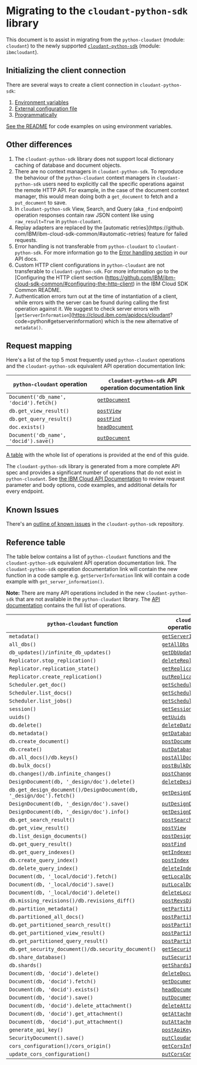 # Migrating to the `cloudant-python-sdk` library
This document is to assist in migrating from the `python-cloudant` (module: `cloudant`) to the newly supported [`cloudant-python-sdk`](https://github.com/IBM/cloudant-python-sdk) (module: `ibmcloudant`).

## Initializing the client connection
There are several ways to create a client connection in `cloudant-python-sdk`:
1. [Environment variables](https://github.com/IBM/cloudant-python-sdk#authentication-with-environment-variables)
2. [External configuration file](https://github.com/IBM/cloudant-python-sdk#authentication-with-external-configuration)
3. [Programmatically](https://github.com/IBM/cloudant-python-sdk#programmatic-authentication)

[See the README](https://github.com/IBM/cloudant-python-sdk#code-examples) for code examples on using environment variables.

## Other differences
1. The `cloudant-python-sdk` library does not support local dictionary caching of database and document objects.
1. There are no context managers in `cloudant-python-sdk`. To reproduce the behaviour of the `python-cloudant`
context managers in `cloudant-python-sdk` users need to explicitly call the specific operations against the
remote HTTP API. For example, in the case of the document context manager, this would mean doing both a `get_document`
to fetch and a `put_document` to save.
1. In `cloudant-python-sdk` View, Search, and Query (aka `_find` endpoint) operation responses contain raw JSON
content like using `raw_result=True` in `python-cloudant`.
1. Replay adapters are replaced by the [automatic retries](https://github.
   com/IBM/ibm-cloud-sdk-common/#automatic-retries) feature for failed requests.
1. Error handling is not transferable from `python-cloudant` to `cloudant-python-sdk`. For more information go to the [Error handling section](https://cloud.ibm.com/apidocs/cloudant?code=python#error-handling) in our API docs.
1. Custom HTTP client configurations in `python-cloudant` are not transferable to 
   `cloudant-python-sdk`. For more information go to the [Configuring the HTTP client section
   (https://github.com/IBM/ibm-cloud-sdk-common/#configuring-the-http-client) in the IBM Cloud 
   SDK Common README.
1. Authentication errors turn out at the time of instantiation of a client, while errors
   with the server can be found during calling the first operation against it. We suggest to
   check server errors with [`getServerInformation`](https://cloud.ibm.com/apidocs/cloudant?
   code=python#getserverinformation) which is the new alternative of `metadata()`.

## Request mapping
Here's a list of the top 5 most frequently used `python-cloudant` operations and the `cloudant-python-sdk` equivalent API operation documentation link:

| `python-cloudant` operation           | `cloudant-python-sdk` API operation documentation link |
|---------------------------------------|---------------------------------|
|`Document('db_name', 'docid').fetch()` |[`getDocument`](https://cloud.ibm.com/apidocs/cloudant?code=python#getdocument)|
|`db.get_view_result()`                 |[`postView`](https://cloud.ibm.com/apidocs/cloudant?code=python#postview)|
|`db.get_query_result()`                |[`postFind`](https://cloud.ibm.com/apidocs/cloudant?code=python#postfind)|
| `doc.exists()`                        |[`headDocument`](https://cloud.ibm.com/apidocs/cloudant?code=python#headdocument)|
|`Document('db_name', 'docid').save()`  |[`putDocument`](https://cloud.ibm.com/apidocs/cloudant?code=python#putdocument)|


[A table](#reference-table) with the whole list of operations is provided at the end of this guide.

The `cloudant-python-sdk` library is generated from a more complete API spec and provides a significant number of operations that do not exist in `python-cloudant`. See [the IBM Cloud API Documentation](https://cloud.ibm.com/apidocs/cloudant) to review request parameter and body options, code examples, and additional details for every endpoint.

## Known Issues
There's an [outline of known issues](https://github.com/IBM/cloudant-python-sdk/blob/master/KNOWN_ISSUES.md) in the `cloudant-python-sdk` repository.

## Reference table
The table below contains a list of `python-cloudant` functions and the `cloudant-python-sdk` equivalent API operation documentation link.  The `cloudant-python-sdk` operation documentation link will contain the new function in a code sample e.g. `getServerInformation` link will contain a code example with `get_server_information()`.

**Note:** There are many API operations included in the new `cloudant-python-sdk` that are not available in the `python-cloudant` library. The [API documentation](https://cloud.ibm.com/apidocs/cloudant?code=python) contains the full list of operations.

| `python-cloudant` function | `cloudant-python-sdk` API operation documentation link |
|-----------------|---------------------|
|`metadata()`|[`getServerInformation`](https://cloud.ibm.com/apidocs/cloudant?code=python#getserverinformation)|
|`all_dbs()`|[`getAllDbs`](https://cloud.ibm.com/apidocs/cloudant?code=python#getalldbs)|
|`db_updates()/infinite_db_updates()`|[`getDbUpdates`](https://cloud.ibm.com/apidocs/cloudant?code=python#getdbupdates)|
|`Replicator.stop_replication()`|[`deleteReplicationDocument`](https://cloud.ibm.com/apidocs/cloudant?code=python#deletereplicationdocument)|
|`Replicator.replication_state()`|[`getReplicationDocument`](https://cloud.ibm.com/apidocs/cloudant?code=python#getreplicationdocument)|
|`Replicator.create_replication()`|[`putReplicationDocument`](https://cloud.ibm.com/apidocs/cloudant?code=#putreplicationdocument)|
|`Scheduler.get_doc()`|[`getSchedulerDocument`](https://cloud.ibm.com/apidocs/cloudant?code=python#getschedulerdocument)|
|`Scheduler.list_docs()`|[`getSchedulerDocs`](https://cloud.ibm.com/apidocs/cloudant?code=python#getschedulerdocs)|
|`Scheduler.list_jobs()`|[`getSchedulerJobs`](https://cloud.ibm.com/apidocs/cloudant?code=python#getschedulerjobs)|
|`session()`|[`getSessionInformation`](https://cloud.ibm.com/apidocs/cloudant?code=python#getsessioninformation)|
|`uuids()`|[`getUuids`](https://cloud.ibm.com/apidocs/cloudant?code=python#getuuids)|
|`db.delete()`|[`deleteDatabase`](https://cloud.ibm.com/apidocs/cloudant?code=python#deletedatabase)|
|`db.metadata()`|[`getDatabaseInformation`](https://cloud.ibm.com/apidocs/cloudant?code=python#getdatabaseinformation)|
|`db.create_document()`|[`postDocument`](https://cloud.ibm.com/apidocs/cloudant?code=python#postdocument)|
|`db.create()`|[`putDatabase`](https://cloud.ibm.com/apidocs/cloudant?code=python#putdatabase)|
|`db.all_docs()/db.keys()`|[`postAllDocs`](https://cloud.ibm.com/apidocs/cloudant?code=python#postalldocs)|
|`db.bulk_docs()`|[`postBulkDocs`](https://cloud.ibm.com/apidocs/cloudant?code=python#postbulkdocs)|
|`db.changes()/db.infinite_changes()`|[`postChanges`](https://cloud.ibm.com/apidocs/cloudant?code=python#postchanges-databases)|
|`DesignDocument(db, '_design/doc').delete()`|[`deleteDesignDocument`](https://cloud.ibm.com/apidocs/cloudant?code=python#deletedesigndocument)|
|`db.get_design_document()/DesignDocument(db, '_design/doc').fetch()`|[`getDesignDocument`](https://cloud.ibm.com/apidocs/cloudant?code=python#getdesigndocument)|
|`DesignDocument(db, '_design/doc').save()`|[`putDesignDocument`](https://cloud.ibm.com/apidocs/cloudant?code=python#putdesigndocument)|
|`DesignDocument(db, '_design/doc').info()`|[`getDesignDocumentInformation`](https://cloud.ibm.com/apidocs/cloudant?code=python#getdesigndocumentinformation)|
|`db.get_search_result()`|[`postSearch`](https://cloud.ibm.com/apidocs/cloudant?code=python#postsearch)|
|`db.get_view_result()`|[`postView`](https://cloud.ibm.com/apidocs/cloudant?code=python#postview)|
|`db.list_design_documents()`|[`postDesignDocs`](https://cloud.ibm.com/apidocs/cloudant?code=python#postdesigndocs)|
|`db.get_query_result()`|[`postFind`](https://cloud.ibm.com/apidocs/cloudant?code=python#postfind)|
|`db.get_query_indexes()`|[`getIndexesInformation`](https://cloud.ibm.com/apidocs/cloudant?code=python#getindexesinformation)|
|`db.create_query_index()`|[`postIndex`](https://cloud.ibm.com/apidocs/cloudant?code=python#postindex)|
|`db.delete_query_index()`|[`deleteIndex`](https://cloud.ibm.com/apidocs/cloudant?code=python#deleteindex)|
|`Document(db, '_local/docid').fetch()`|[`getLocalDocument`](https://cloud.ibm.com/apidocs/cloudant?code=python#getlocaldocument)|
|`Document(db, '_local/docid').save()`|[`putLocalDocument`](https://cloud.ibm.com/apidocs/cloudant?code=python#putlocaldocument)|
|`Document(db, '_local/docid').delete()`|[`deleteLocalDocument`](https://cloud.ibm.com/apidocs/cloudant?code=python#deletelocaldocument)|
|`db.missing_revisions()/db.revisions_diff()`|[`postRevsDiff`](https://cloud.ibm.com/apidocs/cloudant?code=python#postrevsdiff)|
|`db.partition_metadata()`|[`getPartitionInformation`](https://cloud.ibm.com/apidocs/cloudant?code=python#getpartitioninformation)|
|`db.partitioned_all_docs()`|[`postPartitionAllDocs`](https://cloud.ibm.com/apidocs/cloudant?code=python#postpartitionalldocs)|
|`db.get_partitioned_search_result()`|[`postPartitionSearch`](https://cloud.ibm.com/apidocs/cloudant?code=python#postpartitionsearch)|
|`db.get_partitioned_view_result()`|[`postPartitionView`](https://cloud.ibm.com/apidocs/cloudant?code=python#postpartitionview)|
|`db.get_partitioned_query_result()`|[`postPartitionFind`](https://cloud.ibm.com/apidocs/cloudant?code=python#postpartitionfind-partitioned-databases)|
|`db.get_security_document()/db.security_document()`|[`getSecurity`](https://cloud.ibm.com/apidocs/cloudant?code=python#getsecurity)|
|`db.share_database()`|[`putSecurity`](https://cloud.ibm.com/apidocs/cloudant?code=python#putsecurity)|
|`db.shards()`|[`getShardsInformation`](https://cloud.ibm.com/apidocs/cloudant?code=python#getshardsinformation)|
|`Document(db, 'docid').delete()`|[`deleteDocument`](https://cloud.ibm.com/apidocs/cloudant?code=python#deletedocument)|
|`Document(db, 'docid').fetch()`|[`getDocument`](https://cloud.ibm.com/apidocs/cloudant?code=python#getdocument)|
|`Document(db, 'docid').exists()`|[`headDocument`](https://cloud.ibm.com/apidocs/cloudant?code=python#headdocument)|
|`Document(db, 'docid').save()`|[`putDocument`](https://cloud.ibm.com/apidocs/cloudant?code=python#putdocument)|
|`Document(db, 'docid').delete_attachment()`|[`deleteAttachment`](https://cloud.ibm.com/apidocs/cloudant?code=python#deleteattachment)|
|`Document(db, 'docid').get_attachment()`|[`getAttachment`](https://cloud.ibm.com/apidocs/cloudant?code=python#getattachment)|
|`Document(db, 'docid').put_attachment()`|[`putAttachment`](https://cloud.ibm.com/apidocs/cloudant?code=python#putattachment)|
|`generate_api_key()`|[`postApiKeys`](https://cloud.ibm.com/apidocs/cloudant?code=python#postapikeys)|
|`SecurityDocument().save()`|[`putCloudantSecurityConfiguration`](https://cloud.ibm.com/apidocs/cloudant?code=python#putcloudantsecurity)|
|`cors_configuration()/cors_origin()`|[`getCorsInformation`](https://cloud.ibm.com/apidocs/cloudant?code=python#getcorsinformation)|
|`update_cors_configuration()`|[`putCorsConfiguration`](https://cloud.ibm.com/apidocs/cloudant?code=python#putcorsconfiguration)|
